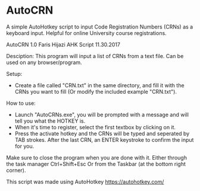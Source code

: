# AutoCRN
A simple AutoHotkey script to input Code Registration Numbers (CRNs) as a keyboard input.
Helpful for online University course registrations.

AutoCRN 1.0
Faris Hijazi AHK Script 11.30.2017


Desciption:
	This program will input a list of CRNs from a text file.
	Can be used on any browser/program.


Setup:
- 	Create a file called "CRN.txt" in the same directory, and fill it with the CRNs you want to fill
	(Or modify the included example "CRN.txt").

How to use:
- 	Launch "AutoCRNs.exe", you will be prompted with a message and will tell you what the HOTKEY is.
- 	When it's time to register, select the first textbox by clicking on it.
- 	Press the activate hotkey and the CRNs will be typed and seperated by TAB strokes.
	After the last CRN, an ENTER keystroke to confirm the input for you.

	
Make sure to close the program when you are done with it.
Either through the task manager Ctrl+Shift+Esc
Or from the Taskbar (at the bottom right corner).


This script was made using AutoHotkey <a>https://autohotkey.com/</a>

